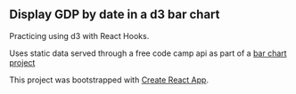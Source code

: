 

## Display GDP by date in a d3 bar chart
Practicing using d3 with React Hooks.

Uses static data served through a free code camp api as part of a [bar chart project](https://www.freecodecamp.org/learn/data-visualization/data-visualization-projects/visualize-data-with-a-bar-chart)

This project was bootstrapped with [Create React App](https://github.com/facebook/create-react-app).